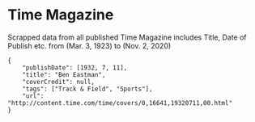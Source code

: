 # Time Magazine
Scrapped data from all published Time Magazine includes Title, Date of Publish etc.
from (Mar. 3, 1923) to (Nov. 2, 2020)
```
{
    "publishDate": [1932, 7, 11],
    "title": "Ben Eastman",
    "coverCredit": null,
    "tags": ["Track & Field", "Sports"],
    "url": "http://content.time.com/time/covers/0,16641,19320711,00.html"
}
```
